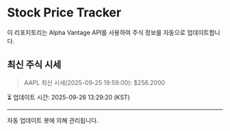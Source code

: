 
# Stock Price Tracker

이 리포지토리는 Alpha Vantage API를 사용하여 주식 정보를 자동으로 업데이트합니다.

## 최신 주식 시세
> AAPL 최신 시세(2025-09-25 19:59:00): $256.2000

⏳ 업데이트 시간: 2025-09-26 13:29:20 (KST)

---
자동 업데이트 봇에 의해 관리됩니다.
